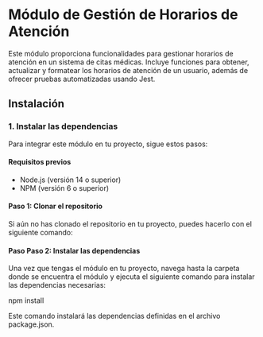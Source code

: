 # Módulo de Gestión de Horarios de Atención

Este módulo proporciona funcionalidades para gestionar horarios de atención en un sistema de citas médicas. Incluye funciones para obtener, actualizar y formatear los horarios de atención de un usuario, además de ofrecer pruebas automatizadas usando Jest.

## Instalación

### 1. Instalar las dependencias

Para integrar este módulo en tu proyecto, sigue estos pasos:

#### Requisitos previos
- Node.js (versión 14 o superior)
- NPM (versión 6 o superior)

#### Paso 1: Clonar el repositorio

Si aún no has clonado el repositorio en tu proyecto, puedes hacerlo con el siguiente comando:


#### Paso Paso 2: Instalar las dependencias

Una vez que tengas el módulo en tu proyecto, navega hasta la carpeta donde se encuentra el módulo y ejecuta el siguiente comando para instalar las dependencias necesarias:

npm install

Este comando instalará las dependencias definidas en el archivo package.json.
